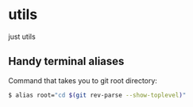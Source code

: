 # utils
just utils

## Handy terminal aliases

Command that takes you to git root directory:
```sh
$ alias root="cd $(git rev-parse --show-toplevel)"
```
